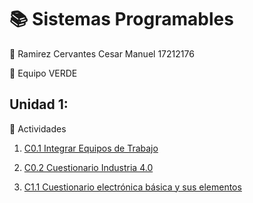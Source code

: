 # :books: Sistemas Programables

:boy: Ramirez Cervantes Cesar Manuel    17212176 

:green_book: Equipo VERDE 

## Unidad 1: ##
:memo: Actividades

  1. [C0.1 Integrar Equipos de Trabajo](blog/C0.1_CesarManuelRamirezCervantes_VERDE.md)

  2. [C0.2 Cuestionario Industria 4.0](blog/C0.2_CesarManuelRamirezCervantes_VERDE.md)

  3. [C1.1 Cuestionario electrónica básica y sus elementos](https://github.com/CMRamirezC/Sistemas_Programables_Ramirez_Cervantes/blob/master/blog/C1.1_CesarManuelRamirezCervantes_VERDE.md)
  
